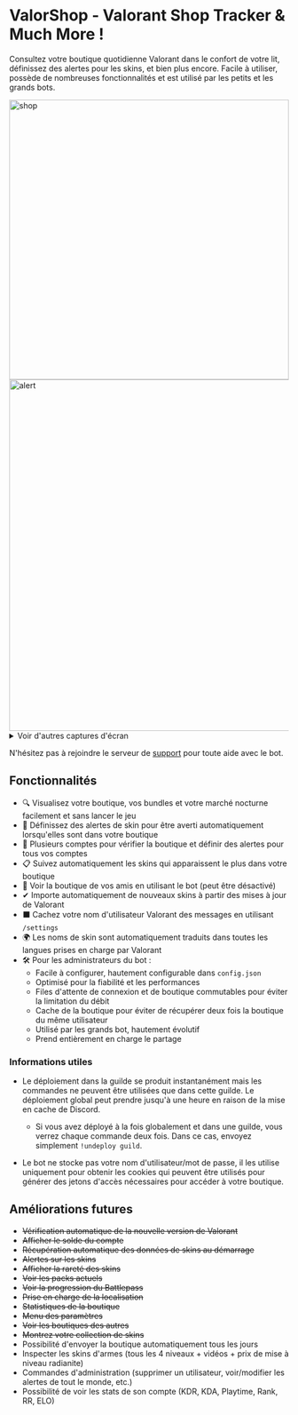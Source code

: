 # ValorShop - Valorant Shop Tracker & Much More !

Consultez votre boutique quotidienne Valorant dans le confort de votre lit, définissez des alertes pour les skins, et bien plus encore.
Facile à utiliser, possède de nombreuses fonctionnalités et est utilisé par les petits et les grands bots.

<img src="https://cdn.discordapp.com/attachments/1023325600338948186/1023628917682212965/unknown.png" alt="shop" width="504" >  
<img src="Image Alert" alt="alert" width="633" >


<details>
<summary>Voir d'autres captures d'écran</summary>

<img src="Image NightMarket" alt="nightmarket" width="501" ><br>
<img src="https://cdn.discordapp.com/attachments/1023325600338948186/1023630298925256756/unknown.png" alt="stats" width="556" ><br>
<img src="https://cdn.discordapp.com/attachments/1023325600338948186/1023630615809118289/unknown.png" alt="reaverstats" width="389" ><br>
<img src="https://cdn.discordapp.com/attachments/1023325600338948186/1023630749812920461/unknown.png" alt="balance" width="284" ><br>
<img src="https://cdn.discordapp.com/attachments/1023325600338948186/1023630954637561996/unknown.png" alt="battlepass" width="504" ><br>
<img src="https://cdn.discordapp.com/attachments/1023325600338948186/1023631116562874398/unknown.png" alt="collection" width="506" ><br>


</details>

N'hésitez pas à rejoindre le serveur de [support](https://dsc.gg/valorshop) pour toute aide avec le bot.

## Fonctionnalités

- 🔍 Visualisez votre boutique, vos bundles et votre marché nocturne facilement et sans lancer le jeu
- 🔔 Définissez des alertes de skin pour être averti automatiquement lorsqu'elles sont dans votre boutique
- 🔀 Plusieurs comptes pour vérifier la boutique et définir des alertes pour tous vos comptes
- 📋 Suivez automatiquement les skins qui apparaissent le plus dans votre boutique
- 👀 Voir la boutique de vos amis en utilisant le bot (peut être désactivé)
- ✔ Importe automatiquement de nouveaux skins à partir des mises à jour de Valorant
- ⬛ Cachez votre nom d'utilisateur Valorant des messages en utilisant `/settings`
- 🌍 Les noms de skin sont automatiquement traduits dans toutes les langues prises en charge par Valorant
- 🛠 Pour les administrateurs du bot :
  - Facile à configurer, hautement configurable dans `config.json`
  - Optimisé pour la fiabilité et les performances
  - Files d'attente de connexion et de boutique commutables pour éviter la limitation du débit
  - Cache de la boutique pour éviter de récupérer deux fois la boutique du même utilisateur
  - Utilisé par les grands bot, hautement évolutif
  - Prend entièrement en charge le partage

### Informations utiles

- Le déploiement dans la guilde se produit instantanément mais les commandes ne peuvent être utilisées que dans cette guilde. Le déploiement global peut prendre jusqu'à une heure en raison de la mise en cache de Discord. 
  - Si vous avez déployé à la fois globalement et dans une guilde, vous verrez chaque commande deux fois. Dans ce cas, envoyez simplement `!undeploy guild`.

- Le bot ne stocke pas votre nom d'utilisateur/mot de passe, il les utilise uniquement pour obtenir les cookies qui peuvent être utilisés pour générer des jetons d'accès nécessaires pour accéder à votre boutique.

## Améliorations futures

* ~~Vérification automatique de la nouvelle version de Valorant~~
* ~~Afficher le solde du compte~~
* ~~Récupération automatique des données de skins au démarrage~~
* ~~Alertes sur les skins~~
* ~~Afficher la rareté des skins~~
* ~~Voir les packs actuels~~
* ~~Voir la progression du Battlepass~~
* ~~Prise en charge de la localisation~~
* ~~Statistiques de la boutique~~
* ~~Menu des paramètres~~
* ~~Voir les boutiques des autres~~
* ~~Montrez votre collection de skins~~
* Possibilité d'envoyer la boutique automatiquement tous les jours
* Inspecter les skins d'armes (tous les 4 niveaux + vidéos + prix de mise à niveau radianite)
* Commandes d'administration (supprimer un utilisateur, voir/modifier les alertes de tout le monde, etc.)
* Possibilité de voir les stats de son compte (KDR, KDA, Playtime, Rank, RR, ELO)
